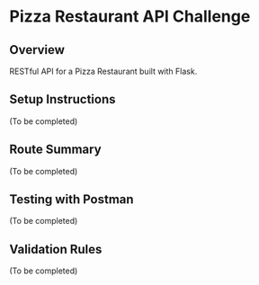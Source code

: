 # Pizza Restaurant API Challenge

## Overview
RESTful API for a Pizza Restaurant built with Flask.

## Setup Instructions
(To be completed)

## Route Summary
(To be completed)

## Testing with Postman
(To be completed)

## Validation Rules
(To be completed)
